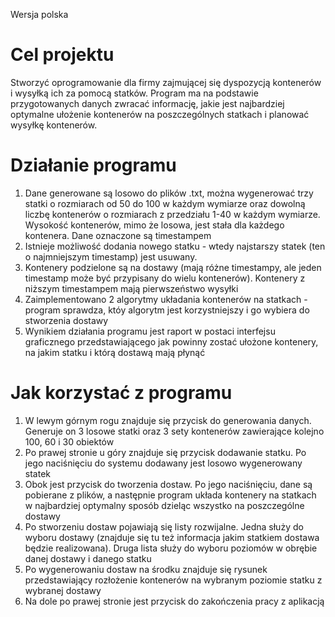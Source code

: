 Wersja polska
# Cel projektu
Stworzyć oprogramowanie dla firmy zajmującej się dyspozycją kontenerów i wysyłką ich za pomocą statków. Program ma na podstawie przygotowanych danych zwracać informację, jakie jest najbardziej optymalne ułożenie kontenerów na poszczególnych statkach i planować wysyłkę kontenerów.
# Działanie programu
1. Dane generowane są losowo do plików .txt, można wygenerować trzy statki o rozmiarach od 50 do 100 w każdym wymiarze oraz dowolną liczbę kontenerów o rozmiarach z przedziału 1-40 w każdym wymiarze. Wysokość kontenerów, mimo że losowa, jest stała dla każdego kontenera. Dane oznaczone są timestampem
2. Istnieje możliwość dodania nowego statku - wtedy najstarszy statek (ten o najmniejszym timestamp) jest usuwany.
3. Kontenery podzielone są na dostawy (mają różne timestampy, ale jeden timestamp może być przypisany do wielu kontenerów). Kontenery z niższym timestampem mają pierwszeństwo wysyłki
4. Zaimplementowano 2 algorytmy układania kontenerów na statkach - program sprawdza, któy algorytm jest korzystniejszy i go wybiera do stworzenia dostawy
5. Wynikiem działania programu jest raport w postaci interfejsu graficznego przedstawiającego jak powinny zostać ułożone kontenery, na jakim statku i którą dostawą mają płynąć
# Jak korzystać z programu
1. W lewym górnym rogu znajduje się przycisk do generowania danych. Generuje on 3 losowe statki oraz 3 sety kontenerów zawierające kolejno 100, 60 i 30 obiektów
2. Po prawej stronie u góry znajduje się przycisk dodawanie statku. Po jego naciśnięciu do systemu dodawany jest losowo wygenerowany statek
3. Obok jest przycisk do tworzenia dostaw. Po jego naciśnięciu, dane są pobierane z plików, a następnie program układa kontenery na statkach w najbardziej optymalny sposób dzieląc wszystko na poszczególne dostawy
4. Po stworzeniu dostaw pojawiają się listy rozwijalne. Jedna służy do wyboru dostawy (znajduje się tu też informacja jakim statkiem dostawa będzie realizowana). Druga lista służy do wyboru poziomów w obrębie danej dostawy i danego statku
5. Po wygenerowaniu dostaw na środku znajduje się rysunek przedstawiający rozłożenie kontenerów na wybranym poziomie statku z wybranej dostawy
6. Na dole po prawej stronie jest przycisk do zakończenia pracy z aplikacją
